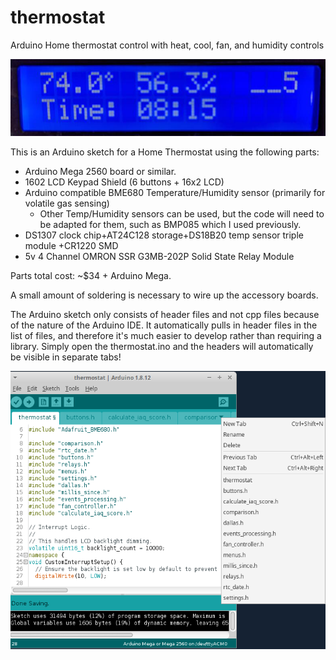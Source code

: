 # thermostat
Arduino Home thermostat control with heat, cool, fan, and humidity controls

![Thermostat LCD](https://github.com/ccasper/thermostat/blob/master/screenshots/display-only.jpg?raw=true)

This is an Arduino sketch for a Home Thermostat using the following parts:
- Arduino Mega 2560 board or similar.
- 1602 LCD Keypad Shield (6 buttons + 16x2 LCD)
- Arduino compatible BME680 Temperature/Humidity sensor (primarily for volatile gas sensing)
  - Other Temp/Humidity sensors can be used, but the code will need to be adapted for them, such as BMP085 which I used previously.
- DS1307 clock chip+AT24C128 storage+DS18B20 temp sensor triple module +CR1220 SMD
- 5v 4 Channel OMRON SSR G3MB-202P Solid State Relay Module

Parts total cost: ~$34 + Arduino Mega. 

A small amount of soldering is necessary to wire up the accessory boards.

The Arduino sketch only consists of header files and not cpp files because of the nature of the Arduino IDE. It automatically pulls in header files in the list of files, and therefore it's much easier to develop rather than requiring a library. Simply open the thermostat.ino and the headers will automatically be visible in separate tabs!

![Thermostat Arduino IDE](https://github.com/ccasper/thermostat/blob/master/screenshots/arduino-tabs.png?raw=true)

